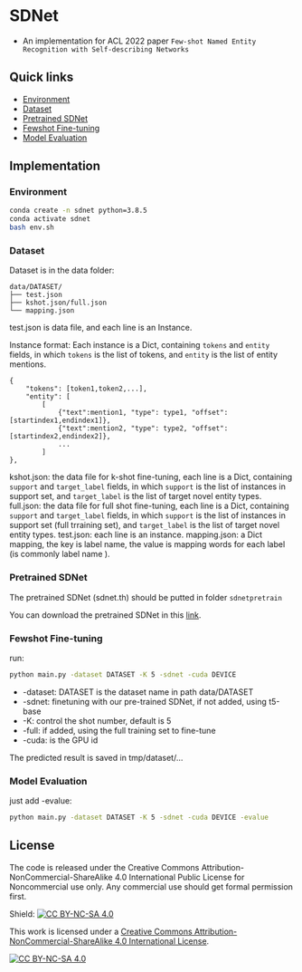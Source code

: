 # SDNet

- An implementation for ACL 2022 paper ``Few-shot Named Entity Recognition with Self-describing Networks``

## Quick links

* [Environment](#Environment)
* [Dataset](#Dataset)
* [Pretrained SDNet](#Pretrained-SDNet)
* [Fewshot Fine-tuning](#Fewshot-Fine-tuning)
* [Model Evaluation](#Model-Evaluation)

## Implementation

### Environment

```bash
conda create -n sdnet python=3.8.5
conda activate sdnet
bash env.sh
```

### Dataset

Dataset is in the data folder:

```text
data/DATASET/
├── test.json
├── kshot.json/full.json
└── mapping.json
```

test.json is data file, and each line is an Instance. 

Instance format: Each instance is a Dict, containing `tokens` and `entity` fields, in which `tokens` is the list of tokens, and `entity` is the list of entity mentions.

```text
{
    "tokens": [token1,token2,...],
    "entity": [
        [
            {"text":mention1, "type": type1, "offset":[startindex1,endindex1]},
            {"text":mention2, "type": type2, "offset":[startindex2,endindex2]},
            ...
        ]
},
```

kshot.json: the data file for k-shot fine-tuning, each line is a Dict, containing `support` and `target_label` fields, in which `support` is the list of instances in support set, and `target_label` is the list of target novel entity types.
full.json: the data file for full shot fine-tuning, each line is a Dict, containing `support` and `target_label` fields, in which `support` is the list of instances in support set (full trraining set), and `target_label` is the list of target novel entity types.
test.json: each line is an instance.
mapping.json: a Dict mapping, the key is label name, the value is mapping words for each label (is commonly label name ). 

### Pretrained SDNet
The pretrained SDNet (sdnet.th) should be putted in folder `sdnetpretrain`

You can download the pretrained SDNet in this [link](https://1drv.ms/u/s!Apx2f2KG2lXYglzYgrNd479FaoLS). 

### Fewshot Fine-tuning

run:

```bash
python main.py -dataset DATASET -K 5 -sdnet -cuda DEVICE
```

+ -dataset: DATASET is the dataset name in path data/DATASET 
+ -sdnet: finetuning with our pre-trained SDNet, if not added, using t5-base
+ -K: control the shot number, default is 5
+ -full: if added, using the full training set to fine-tune
+ -cuda: is the GPU id

The predicted result is saved in tmp/dataset/...

### Model Evaluation

just add -evalue:

```bash
python main.py -dataset DATASET -K 5 -sdnet -cuda DEVICE -evalue
```

## License
The code is released under the Creative Commons Attribution-NonCommercial-ShareAlike 4.0 International Public License for Noncommercial use only. Any commercial use should get formal permission first.


Shield: [![CC BY-NC-SA 4.0][cc-by-nc-sa-shield]][cc-by-nc-sa]

This work is licensed under a
[Creative Commons Attribution-NonCommercial-ShareAlike 4.0 International License][cc-by-nc-sa].

[![CC BY-NC-SA 4.0][cc-by-nc-sa-image]][cc-by-nc-sa]

[cc-by-nc-sa]: http://creativecommons.org/licenses/by-nc-sa/4.0/
[cc-by-nc-sa-image]: https://licensebuttons.net/l/by-nc-sa/4.0/88x31.png
[cc-by-nc-sa-shield]: https://img.shields.io/badge/License-CC%20BY--NC--SA%204.0-lightgrey.svg